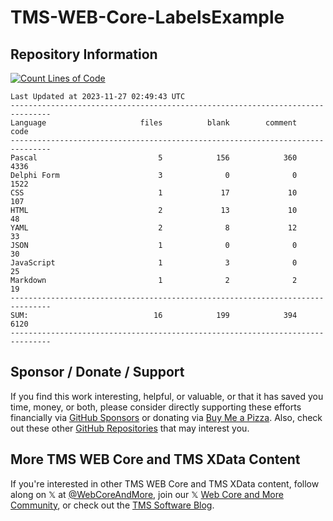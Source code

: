 # TMS-WEB-Core-LabelsExample

## Repository Information
[![Count Lines of Code](https://github.com/500Foods/TMS-WEB-Core-LabelsExample/actions/workflows/main.yml/badge.svg)](https://github.com/500Foods/TMS-WEB-Core-LabelsExample/actions/workflows/main.yml)
<!--CLOC-START -->
```
Last Updated at 2023-11-27 02:49:43 UTC
-------------------------------------------------------------------------------
Language                     files          blank        comment           code
-------------------------------------------------------------------------------
Pascal                           5            156            360           4336
Delphi Form                      3              0              0           1522
CSS                              1             17             10            107
HTML                             2             13             10             48
YAML                             2              8             12             33
JSON                             1              0              0             30
JavaScript                       1              3              0             25
Markdown                         1              2              2             19
-------------------------------------------------------------------------------
SUM:                            16            199            394           6120
-------------------------------------------------------------------------------
```
<!--CLOC-END-->

## Sponsor / Donate / Support
If you find this work interesting, helpful, or valuable, or that it has saved you time, money, or both, please consider directly supporting these efforts financially via [GitHub Sponsors](https://github.com/sponsors/500Foods) or donating via [Buy Me a Pizza](https://www.buymeacoffee.com/andrewsimard500). Also, check out these other [GitHub Repositories](https://github.com/500Foods?tab=repositories&q=&sort=stargazers) that may interest you.

## More TMS WEB Core and TMS XData Content
If you're interested in other TMS WEB Core and TMS XData content, follow along on 𝕏 at [@WebCoreAndMore](https://x.com/WebCoreAndMore), join our 𝕏 [Web Core and More Community](https://twitter.com/i/communities/1683267402384183296), or check out the [TMS Software Blog](https://www.tmssoftware.com/site/blog.asp).
